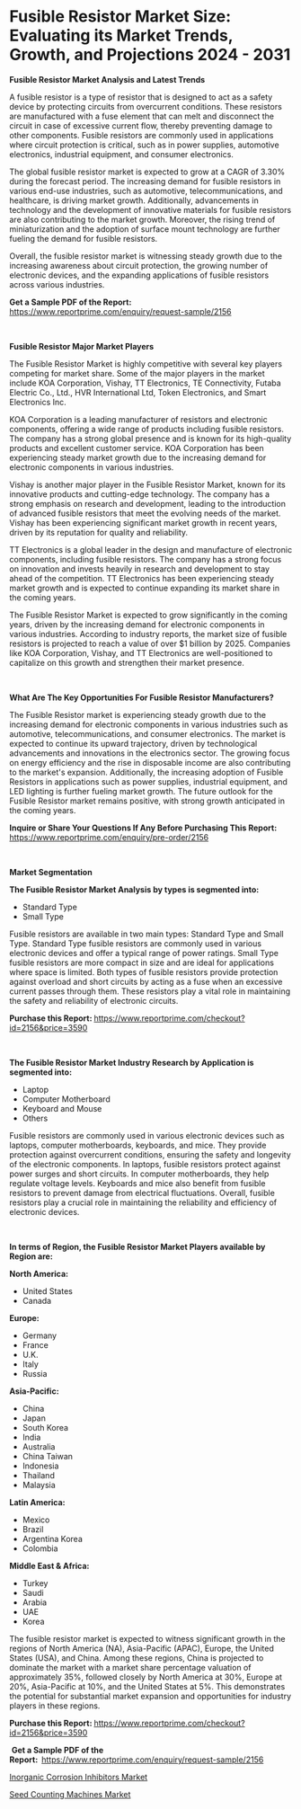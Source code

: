 <p><h1>Fusible Resistor Market Size: Evaluating its Market Trends, Growth, and Projections 2024 - 2031</h1></p><p><strong>Fusible Resistor Market Analysis and Latest Trends</strong></p>
<p><p>A fusible resistor is a type of resistor that is designed to act as a safety device by protecting circuits from overcurrent conditions. These resistors are manufactured with a fuse element that can melt and disconnect the circuit in case of excessive current flow, thereby preventing damage to other components. Fusible resistors are commonly used in applications where circuit protection is critical, such as in power supplies, automotive electronics, industrial equipment, and consumer electronics.</p><p>The global fusible resistor market is expected to grow at a CAGR of 3.30% during the forecast period. The increasing demand for fusible resistors in various end-use industries, such as automotive, telecommunications, and healthcare, is driving market growth. Additionally, advancements in technology and the development of innovative materials for fusible resistors are also contributing to the market growth. Moreover, the rising trend of miniaturization and the adoption of surface mount technology are further fueling the demand for fusible resistors.</p><p>Overall, the fusible resistor market is witnessing steady growth due to the increasing awareness about circuit protection, the growing number of electronic devices, and the expanding applications of fusible resistors across various industries.</p></p>
<p><strong>Get a Sample PDF of the Report:&nbsp;</strong> <a href="https://www.reportprime.com/enquiry/request-sample/2156">https://www.reportprime.com/enquiry/request-sample/2156</a></p>
<p>&nbsp;</p>
<p><strong>Fusible Resistor Major Market Players</strong></p>
<p><p>The Fusible Resistor Market is highly competitive with several key players competing for market share. Some of the major players in the market include KOA Corporation, Vishay, TT Electronics, TE Connectivity, Futaba Electric Co., Ltd., HVR International Ltd, Token Electronics, and Smart Electronics Inc.</p><p>KOA Corporation is a leading manufacturer of resistors and electronic components, offering a wide range of products including fusible resistors. The company has a strong global presence and is known for its high-quality products and excellent customer service. KOA Corporation has been experiencing steady market growth due to the increasing demand for electronic components in various industries.</p><p>Vishay is another major player in the Fusible Resistor Market, known for its innovative products and cutting-edge technology. The company has a strong emphasis on research and development, leading to the introduction of advanced fusible resistors that meet the evolving needs of the market. Vishay has been experiencing significant market growth in recent years, driven by its reputation for quality and reliability.</p><p>TT Electronics is a global leader in the design and manufacture of electronic components, including fusible resistors. The company has a strong focus on innovation and invests heavily in research and development to stay ahead of the competition. TT Electronics has been experiencing steady market growth and is expected to continue expanding its market share in the coming years.</p><p>The Fusible Resistor Market is expected to grow significantly in the coming years, driven by the increasing demand for electronic components in various industries. According to industry reports, the market size of fusible resistors is projected to reach a value of over $1 billion by 2025. Companies like KOA Corporation, Vishay, and TT Electronics are well-positioned to capitalize on this growth and strengthen their market presence.</p></p>
<p>&nbsp;</p>
<p><strong>What Are The Key Opportunities For Fusible Resistor Manufacturers?</strong></p>
<p><p>The Fusible Resistor market is experiencing steady growth due to the increasing demand for electronic components in various industries such as automotive, telecommunications, and consumer electronics. The market is expected to continue its upward trajectory, driven by technological advancements and innovations in the electronics sector. The growing focus on energy efficiency and the rise in disposable income are also contributing to the market's expansion. Additionally, the increasing adoption of Fusible Resistors in applications such as power supplies, industrial equipment, and LED lighting is further fueling market growth. The future outlook for the Fusible Resistor market remains positive, with strong growth anticipated in the coming years.</p></p>
<p><strong>Inquire or Share Your Questions If Any Before Purchasing This Report:</strong> <a href="https://www.reportprime.com/enquiry/pre-order/2156">https://www.reportprime.com/enquiry/pre-order/2156</a></p>
<p>&nbsp;</p>
<p><strong>Market Segmentation</strong></p>
<p><strong>The Fusible Resistor Market Analysis by types is segmented into:</strong></p>
<p><ul><li>Standard Type</li><li>Small Type</li></ul></p>
<p><p>Fusible resistors are available in two main types: Standard Type and Small Type. Standard Type fusible resistors are commonly used in various electronic devices and offer a typical range of power ratings. Small Type fusible resistors are more compact in size and are ideal for applications where space is limited. Both types of fusible resistors provide protection against overload and short circuits by acting as a fuse when an excessive current passes through them. These resistors play a vital role in maintaining the safety and reliability of electronic circuits.</p></p>
<p><strong>Purchase this Report:&nbsp;</strong><a href="https://www.reportprime.com/checkout?id=2156&price=3590">https://www.reportprime.com/checkout?id=2156&price=3590</a></p>
<p>&nbsp;</p>
<p><strong>The Fusible Resistor Market Industry Research by Application is segmented into:</strong></p>
<p><ul><li>Laptop</li><li>Computer Motherboard</li><li>Keyboard and Mouse</li><li>Others</li></ul></p>
<p><p>Fusible resistors are commonly used in various electronic devices such as laptops, computer motherboards, keyboards, and mice. They provide protection against overcurrent conditions, ensuring the safety and longevity of the electronic components. In laptops, fusible resistors protect against power surges and short circuits. In computer motherboards, they help regulate voltage levels. Keyboards and mice also benefit from fusible resistors to prevent damage from electrical fluctuations. Overall, fusible resistors play a crucial role in maintaining the reliability and efficiency of electronic devices.</p></p>
<p>&nbsp;</p>
<p><strong>In terms of Region, the Fusible Resistor Market Players available by Region are:</strong></p>
<p>
    <p> <strong> North America: </strong>
        <ul>
            <li>United States</li>
            <li>Canada</li>
        </ul>
        </p> 
    <p> <strong> Europe: </strong>
        <ul>
            <li>Germany</li>
            <li>France</li>
            <li>U.K.</li>
            <li>Italy</li>
            <li>Russia</li>
        </ul>
        </p> 
    <p> <strong> Asia-Pacific: </strong>
        <ul>
            <li>China</li>
            <li>Japan</li>
            <li>South Korea</li>
            <li>India</li>
            <li>Australia</li>
            <li>China Taiwan</li>
            <li>Indonesia</li>
            <li>Thailand</li>
            <li>Malaysia</li>
        </ul>
        </p> 
    <p> <strong> Latin America: </strong>
        <ul>
            <li>Mexico</li>
            <li>Brazil</li>
            <li>Argentina Korea</li>
            <li>Colombia</li>
        </ul>
        </p> 
    <p> <strong> Middle East & Africa: </strong>
        <ul>
            <li>Turkey</li>
            <li>Saudi</li>
            <li>Arabia</li>
            <li>UAE</li>
            <li>Korea</li>
        </ul>
    </p>
    </p>
<p><p>The fusible resistor market is expected to witness significant growth in the regions of North America (NA), Asia-Pacific (APAC), Europe, the United States (USA), and China. Among these regions, China is projected to dominate the market with a market share percentage valuation of approximately 35%, followed closely by North America at 30%, Europe at 20%, Asia-Pacific at 10%, and the United States at 5%. This demonstrates the potential for substantial market expansion and opportunities for industry players in these regions.</p></p>
<p><strong>Purchase this Report: </strong><a href="https://www.reportprime.com/checkout?id=2156&price=3590">https://www.reportprime.com/checkout?id=2156&price=3590</a></p>
<p>&nbsp;<strong>Get a Sample PDF of the Report:&nbsp;&nbsp;</strong><a href="https://www.reportprime.com/enquiry/request-sample/2156">https://www.reportprime.com/enquiry/request-sample/2156</a></p>
<p><strong></strong></p>
<p><p><a href="https://unruly-ladybug-44b.notion.site/Inorganic-Corrosion-Inhibitors-Market-Challenges-Opportunities-and-Growth-Drivers-and-Major-Marke-68572574e9aa49f9801e8db260541b58">Inorganic Corrosion Inhibitors Market</a></p><p><a href="https://view.publitas.com/reportprime-1/seed-counting-machines-market-size-market-share-and-global-market-analysis-report-2024-2031/">Seed Counting Machines Market</a></p></p>